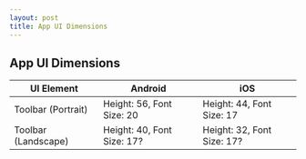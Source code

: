 ```yaml
---
layout: post
title: App UI Dimensions
---
```


## App UI Dimensions

| UI Element | Android | iOS |
| --- | --- | --- |
| Toolbar (Portrait) | Height: 56, Font Size: 20 | Height: 44, Font Size: 17 |
| Toolbar (Landscape) | Height: 40, Font Size: 17? | Height: 32, Font Size: 17? |
